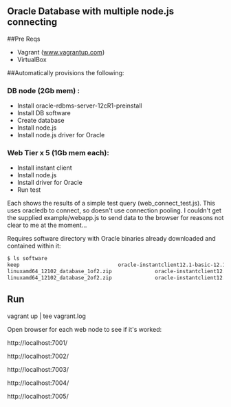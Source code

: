 Oracle Database with multiple node.js connecting
------------------------------------------------
##Pre Reqs
- Vagrant (www.vagrantup.com)
- VirtualBox 

##Automatically provisions the following:

### DB node (2Gb mem) :
- Install oracle-rdbms-server-12cR1-preinstall
- Install DB software
- Create database
- Install node.js  
- Install node.js driver for Oracle

### Web Tier x 5 (1Gb mem each):
- Install instant client
- Install node.js
- Install driver for Oracle
- Run test


Each shows the results of a simple test query (web_connect_test.js). This uses oracledb to connect, 
so doesn't use connection pooling. I couldn't get the supplied example/webapp.js to send data to the
browser for reasons not clear to me at the moment... 


Requires software directory with Oracle binaries already downloaded and contained within it:
```bash
$ ls software
keep								oracle-instantclient12.1-basic-12.1.0.2.0-1.x86_64.rpm
linuxamd64_12102_database_1of2.zip				oracle-instantclient12.1-devel-12.1.0.2.0-1.x86_64.rpm
linuxamd64_12102_database_2of2.zip				oracle-instantclient12.1-sqlplus-12.1.0.2.0-1.x86_64.rpm
```

Run
---
vagrant up | tee vagrant.log

Open browser for each web node to see if it's worked:

http://localhost:7001/

http://localhost:7002/

http://localhost:7003/

http://localhost:7004/

http://localhost:7005/


